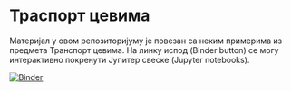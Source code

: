 # Траспорт цевима

Материјал у овом репозиторијуму је повезан са неким примерима из предмета Транспорт цевима. На линку испод (Binder button) се могу интерактивно покренути Јупитер свеске (Jupyter notebooks).

[![Binder](https://mybinder.org/badge_logo.svg)](https://mybinder.org/v2/gh/cocicar/Transport_cevima/HEAD)
